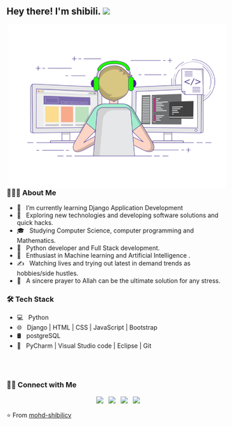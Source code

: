 <h2> Hey there! I'm shibili. <img src="https://github.com/souvikguria98/souvikguria98/blob/master/Hi.gif" width="25"></h2>
<img align="right" alt="GIF" src="https://raw.githubusercontent.com/devSouvik/devSouvik/master/gif3.gif" width="500" autoplay="True"/>

<h3> 👨🏻‍💻 About Me </h3>

- 🔭 &nbsp; I’m currently learning Django Application Development
- 🤔 &nbsp; Exploring new technologies and developing software solutions and quick hacks.
- 🎓 &nbsp; Studying Computer Science, computer programming and Mathematics.
- 💼 &nbsp; Python developer and Full Stack development.
- 🌱 &nbsp; Enthusiast in Machine learning and Artificial Intelligence .
- ✍️ &nbsp; Watching lives and trying out latest in demand trends as hobbies/side hustles.
- 🤲 &nbsp; A sincere prayer to Allah can be the ultimate solution for any stress. 

<h3>🛠 Tech Stack</h3>

- 💻 &nbsp; Python
- 🌐 &nbsp; Django | HTML | CSS | JavaScript | Bootstrap 
- 🛢 &nbsp; postgreSQL
- 🔧 &nbsp; PyCharm | Visual Studio code | Eclipse | Git

<br>

</br>


<h3> 🤝🏻 Connect with Me </h3>

<p align="center">
&nbsp; <a href="https://twitter.com/shibilicv__" target="_blank" rel="noopener noreferrer"><img src="https://img.icons8.com/plasticine/100/000000/twitter.png" width="50" /></a>  
&nbsp; <a href="https://www.instagram.com/shibilicv__/" target="_blank" rel="noopener noreferrer"><img src="https://img.icons8.com/plasticine/100/000000/instagram-new.png" width="50" /></a>  
&nbsp; <a href="https://www.linkedin.com/in/shibilicv__/" target="_blank" rel="noopener noreferrer"><img src="https://img.icons8.com/plasticine/100/000000/linkedin.png" width="50" /></a>
&nbsp; <a href="mailto:mohshibilicv@gmail.com" target="_blank" rel="noopener noreferrer"><img src="https://img.icons8.com/plasticine/100/000000/gmail.png"  width="50" /></a>
</p>

⭐️ From [mohd-shibilicv](https://github.com/mohd-shibilicv)
